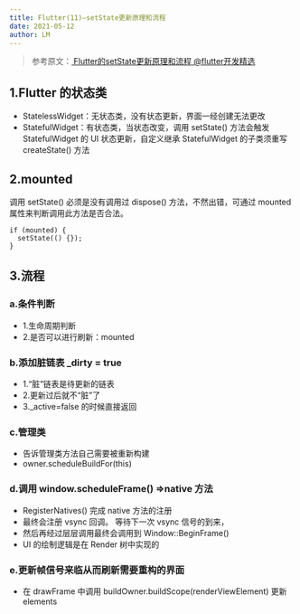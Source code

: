 ```yaml
---
title: Flutter(11)—setState更新原理和流程
date: 2021-05-12
author: LM
---
```


> 参考原文：[ Flutter的setState更新原理和流程 @flutter开发精选 ](https://zhuanlan.zhihu.com/p/271803637)

## 1.Flutter 的状态类

- StatelessWidget：无状态类，没有状态更新，界面一经创建无法更改
- StatefulWidget：有状态类，当状态改变，调用 setState() 方法会触发 StatefulWidget 的 UI 状态更新，自定义继承 StatefulWidget 的子类须重写 createState() 方法

## 2.mounted

调用 setState() 必须是没有调用过 dispose() 方法，不然出错，可通过 mounted 属性来判断调用此方法是否合法。

```
if (mounted) {
  setState(() {});
}
```

## 3.流程

### a.条件判断

- 1.生命周期判断
- 2.是否可以进行刷新：mounted

### b.添加脏链表 _dirty = true

- 1.“脏”链表是待更新的链表
- 2.更新过后就不“脏”了
- 3._active=false 的时候直接返回

### c.管理类

- 告诉管理类方法自己需要被重新构建
- owner.scheduleBuildFor(this)

### d.调用 window.scheduleFrame() =>native 方法

- RegisterNatives() 完成 native 方法的注册
- 最终会注册 vsync 回调。 等待下一次 vsync 信号的到来，
- 然后再经过层层调用最终会调用到 Window::BeginFrame()
- UI 的绘制逻辑是在 Render 树中实现的

### e.更新帧信号来临从而刷新需要重构的界面

- 在 drawFrame 中调用 buildOwner.buildScope(renderViewElement) 更新 elements